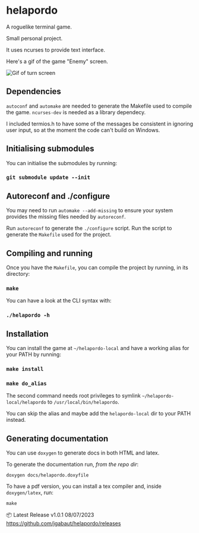 # helapordo

  A roguelike terminal game.

  Small personal project.

  It uses ncurses to provide text interface.

  Here's a gif of the game "Enemy" screen.

  ![Gif of turn screen](https://media.giphy.com/media/v1.Y2lkPTc5MGI3NjExamM4YWk2ZmdnNWtjY2EzMDV6MHhvcWQxNzVvaTVhbHg3Zjdhb3Y0MiZlcD12MV9pbnRlcm5hbF9naWZfYnlfaWQmY3Q9Zw/n4yI1b7bChwaqe6b6u/giphy.gif)


## Dependencies

  `autoconf` and `automake` are needed to generate the Makefile used to compile the game.
  `ncurses-dev` is needed as a library dependecy.

  I included termios.h to have some of the messages be consistent in ignoring user input, so at the moment the code can't build on Windows.

## Initialising submodules

  You can initialise the submodules by running:
  ### `git submodule update --init`

## Autoreconf and ./configure

  You may need to run `automake --add-missing` to ensure your system provides the missing files needed by `autoreconf`.

  Run `autoreconf` to generate the `./configure` script. Run the script to generate the `Makefile` used for the project.

## Compiling and running

  Once you have the `Makefile`, you can compile the project by running, in its directory:

  ### `make`

  You can have a look at the CLI syntax with:

  ### `./helapordo -h`

## Installation

  You can install the game at `~/helapordo-local` and have a working alias for your PATH by running:

  ### `make install`
  ### `make do_alias`

  The second command needs root privileges to symlink `~/helapordo-local/helapordo` to `/usr/local/bin/helapordo`.

  You can skip the alias and maybe add the `helapordo-local` dir to your PATH instead.

## Generating documentation

  You can use `doxygen` to generate docs in both HTML and latex.

  To generate the documentation run, *from the repo dir*:

  ```
  doxygen docs/helapordo.doxyfile
  ```

  To have a pdf version, you can install a tex compiler and, inside `doxygen/latex`, run:
  ```
  make
  ```

  📦 Latest Release v1.0.1 08/07/2023
  https://github.com/jgabaut/helapordo/releases
